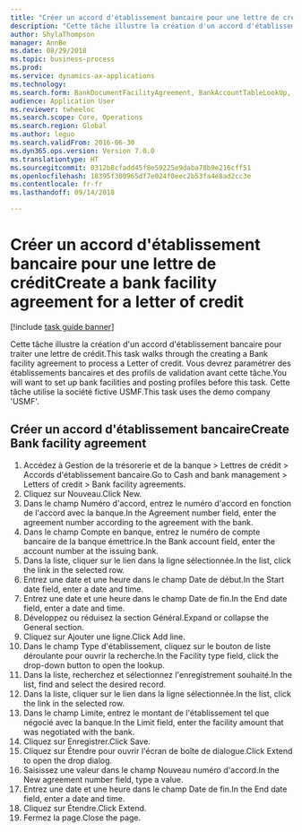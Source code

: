 ```yaml
--- 
title: "Créer un accord d'établissement bancaire pour une lettre de crédit"
description: "Cette tâche illustre la création d'un accord d'établissement bancaire pour traiter une lettre de crédit."
author: ShylaThompson
manager: AnnBe
ms.date: 08/29/2018
ms.topic: business-process
ms.prod: 
ms.service: dynamics-ax-applications
ms.technology: 
ms.search.form: BankDocumentFacilityAgreement, BankAccountTableLookUp, BankDocumentFacilityAgreementExtension, DefaultDashboard
audience: Application User
ms.reviewer: twheeloc
ms.search.scope: Core, Operations
ms.search.region: Global
ms.author: leguo
ms.search.validFrom: 2016-06-30
ms.dyn365.ops.version: Version 7.0.0
ms.translationtype: HT
ms.sourcegitcommit: 0312b8cfadd45f8e59225e9daba78b9e216cff51
ms.openlocfilehash: 18395f300965df7e024f0eec2b53fa4e8ad2cc3e
ms.contentlocale: fr-fr
ms.lasthandoff: 09/14/2018

---
```

# <a name="create-a-bank-facility-agreement-for-a-letter-of-credit"></a><span data-ttu-id="75157-103">Créer un accord d'établissement bancaire pour une lettre de crédit</span><span class="sxs-lookup"><span data-stu-id="75157-103">Create a bank facility agreement for a letter of credit</span></span>

[!include [task guide banner](../../includes/task-guide-banner.md)]

<span data-ttu-id="75157-104">Cette tâche illustre la création d'un accord d'établissement bancaire pour traiter une lettre de crédit.</span><span class="sxs-lookup"><span data-stu-id="75157-104">This task walks through the creating a Bank facility agreement to process a Letter of credit.</span></span> <span data-ttu-id="75157-105">Vous devrez paramétrer des établissements bancaires et des profils de validation avant cette tâche.</span><span class="sxs-lookup"><span data-stu-id="75157-105">You will want to set up bank facilities and posting profiles before this task.</span></span>  <span data-ttu-id="75157-106">Cette tâche utilise la société fictive USMF.</span><span class="sxs-lookup"><span data-stu-id="75157-106">This task uses the demo company 'USMF'.</span></span>  


## <a name="create-bank-facility-agreement"></a><span data-ttu-id="75157-107">Créer un accord d'établissement bancaire</span><span class="sxs-lookup"><span data-stu-id="75157-107">Create Bank facility agreement</span></span>
1. <span data-ttu-id="75157-108">Accédez à Gestion de la trésorerie et de la banque > Lettres de crédit > Accords d'établissement bancaire.</span><span class="sxs-lookup"><span data-stu-id="75157-108">Go to Cash and bank management > Letters of credit > Bank facility agreements.</span></span>
2. <span data-ttu-id="75157-109">Cliquez sur Nouveau.</span><span class="sxs-lookup"><span data-stu-id="75157-109">Click New.</span></span>
3. <span data-ttu-id="75157-110">Dans le champ Numéro d'accord, entrez le numéro d'accord en fonction de l'accord avec la banque.</span><span class="sxs-lookup"><span data-stu-id="75157-110">In the Agreement number field, enter the agreement number according to the agreement with the bank.</span></span>
4. <span data-ttu-id="75157-111">Dans le champ Compte en banque, entrez le numéro de compte bancaire de la banque émettrice.</span><span class="sxs-lookup"><span data-stu-id="75157-111">In the Bank account field, enter the account number at the issuing bank.</span></span>
5. <span data-ttu-id="75157-112">Dans la liste, cliquer sur le lien dans la ligne sélectionnée.</span><span class="sxs-lookup"><span data-stu-id="75157-112">In the list, click the link in the selected row.</span></span>
6. <span data-ttu-id="75157-113">Entrez une date et une heure dans le champ Date de début.</span><span class="sxs-lookup"><span data-stu-id="75157-113">In the Start date field, enter a date and time.</span></span>
7. <span data-ttu-id="75157-114">Entrez une date et une heure dans le champ Date de fin.</span><span class="sxs-lookup"><span data-stu-id="75157-114">In the End date field, enter a date and time.</span></span>
8. <span data-ttu-id="75157-115">Développez ou réduisez la section Général.</span><span class="sxs-lookup"><span data-stu-id="75157-115">Expand or collapse the General section.</span></span>
9. <span data-ttu-id="75157-116">Cliquez sur Ajouter une ligne.</span><span class="sxs-lookup"><span data-stu-id="75157-116">Click Add line.</span></span>
10. <span data-ttu-id="75157-117">Dans le champ Type d'établissement, cliquez sur le bouton de liste déroulante pour ouvrir la recherche.</span><span class="sxs-lookup"><span data-stu-id="75157-117">In the Facility type field, click the drop-down button to open the lookup.</span></span>
11. <span data-ttu-id="75157-118">Dans la liste, recherchez et sélectionnez l'enregistrement souhaité.</span><span class="sxs-lookup"><span data-stu-id="75157-118">In the list, find and select the desired record.</span></span>
12. <span data-ttu-id="75157-119">Dans la liste, cliquer sur le lien dans la ligne sélectionnée.</span><span class="sxs-lookup"><span data-stu-id="75157-119">In the list, click the link in the selected row.</span></span>
13. <span data-ttu-id="75157-120">Dans le champ Limite, entrez le montant de l'établissement tel que négocié avec la banque.</span><span class="sxs-lookup"><span data-stu-id="75157-120">In the Limit field, enter the facility amount that was negotiated with the bank.</span></span>
14. <span data-ttu-id="75157-121">Cliquez sur Enregistrer.</span><span class="sxs-lookup"><span data-stu-id="75157-121">Click Save.</span></span>
15. <span data-ttu-id="75157-122">Cliquez sur Étendre pour ouvrir l'écran de boîte de dialogue.</span><span class="sxs-lookup"><span data-stu-id="75157-122">Click Extend to open the drop dialog.</span></span>
16. <span data-ttu-id="75157-123">Saisissez une valeur dans le champ Nouveau numéro d'accord.</span><span class="sxs-lookup"><span data-stu-id="75157-123">In the New agreement number field, type a value.</span></span>
17. <span data-ttu-id="75157-124">Entrez une date et une heure dans le champ Date de fin.</span><span class="sxs-lookup"><span data-stu-id="75157-124">In the End date field, enter a date and time.</span></span>
18. <span data-ttu-id="75157-125">Cliquez sur Étendre.</span><span class="sxs-lookup"><span data-stu-id="75157-125">Click Extend.</span></span>
19. <span data-ttu-id="75157-126">Fermez la page.</span><span class="sxs-lookup"><span data-stu-id="75157-126">Close the page.</span></span>


